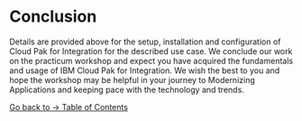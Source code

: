 # Conclusion

Details are provided above for the setup, installation and configuration of Cloud Pak for Integration for the described use case.
We conclude our work on the practicum workshop and expect you have acquired the fundamentals and usage of IBM Cloud Pak for Integration.
We wish the best to you and hope the workshop may be helpful in your journey to Modernizing Applications and keeping pace with the technology and trends.

[Go back to -> Table of Contents](../README.md)